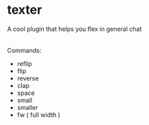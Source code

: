 # texter

A cool plugin that helps you flex in general chat

######

Commands:

- reflip
- flip
- reverse
- clap
- space
- small
- smaller
- fw ( full width )
